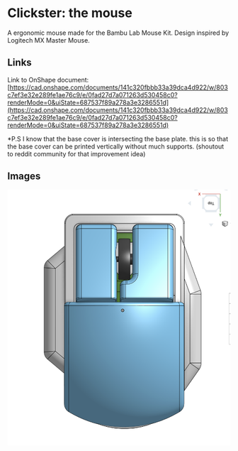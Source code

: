 # Clickster: the mouse
A ergonomic mouse made for the Bambu Lab Mouse Kit. Design inspired by Logitech MX Master Mouse.

## Links
Link to OnShape document: [https://cad.onshape.com/documents/141c320fbbb33a39dca4d922/w/803c7ef3e32e289fe1ae76c9/e/0fad27d7a071263d530458c0?renderMode=0&uiState=687537f89a278a3e3286551d](https://cad.onshape.com/documents/141c320fbbb33a39dca4d922/w/803c7ef3e32e289fe1ae76c9/e/0fad27d7a071263d530458c0?renderMode=0&uiState=687537f89a278a3e3286551d)

*P.S I know that the base cover is intersecting the base plate. this is so that the base cover can be printed vertically without much supports. (shoutout to reddit community for that improvement idea)

## Images
![complete preview](./images/preview.png)

